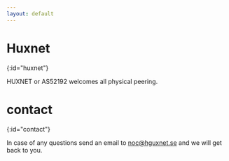 ```yaml
---
layout: default
---
```


# Huxnet
{:id="huxnet"}

HUXNET or AS52192 welcomes all physical peering.


# contact
{:id="contact"}

In case of any questions send an email to noc@hguxnet.se and we will get back to you.
